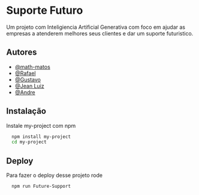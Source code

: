 
# Suporte Futuro

Um projeto com Inteligiencia Artificial Generativa com foco em ajudar as empresas a atenderem melhores seus clientes e dar um suporte futuristico.


## Autores

- [@math-matos](https://www.github.com/math-matos)
- [@Rafael](https://www.github.com/math-matos)
- [@Gustavo](https://www.github.com/math-matos)
- [@Jean Luiz](https://www.github.com/math-matos)
- [@Andre](https://www.github.com/math-matos)


## Instalação

Instale my-project com npm

```bash
  npm install my-project
  cd my-project
```
    
## Deploy

Para fazer o deploy desse projeto rode

```bash
  npm run Future-Support
```

